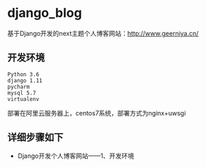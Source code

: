 # django_blog
基于Django开发的next主题个人博客网站：http://www.geerniya.cn/

## 开发环境

```
Python 3.6
django 1.11
pycharm
mysql 5.7
virtualenv
```
部署在阿里云服务器上，centos7系统，部署方式为nginx+uwsgi

## 详细步骤如下

-  Django开发个人博客网站——1、开发环境
